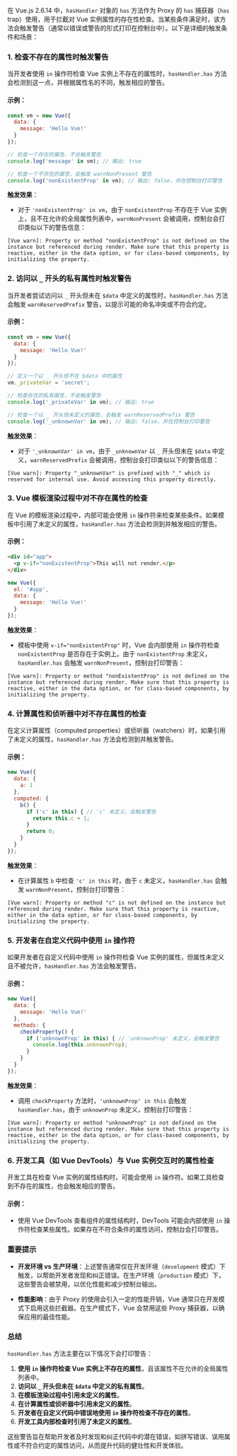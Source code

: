 在 Vue.js 2.6.14 中，`hasHandler` 对象的 `has` 方法作为 Proxy 的 `has` 捕获器（`has` trap）使用，用于拦截对 Vue 实例属性的存在性检查。当某些条件满足时，该方法会触发警告（通常以错误或警告的形式打印在控制台中）。以下是详细的触发条件和场景：

### 1. 检查不存在的属性时触发警告

当开发者使用 `in` 操作符检查 Vue 实例上不存在的属性时，`hasHandler.has` 方法会检测到这一点，并根据属性名的不同，触发相应的警告。

#### 示例：

```javascript
const vm = new Vue({
  data: {
    message: 'Hello Vue!'
  }
});

// 检查一个存在的属性，不会触发警告
console.log('message' in vm); // 输出: true

// 检查一个不存在的属性，会触发 warnNonPresent 警告
console.log('nonExistentProp' in vm); // 输出: false，并在控制台打印警告
```

**触发效果**：
- 对于 `'nonExistentProp' in vm`，由于 `nonExistentProp` 不存在于 Vue 实例上，且不在允许的全局属性列表中，`warnNonPresent` 会被调用，控制台会打印类似以下的警告信息：

```
[Vue warn]: Property or method "nonExistentProp" is not defined on the instance but referenced during render. Make sure that this property is reactive, either in the data option, or for class-based components, by initializing the property.
```

### 2. 访问以 `_` 开头的私有属性时触发警告

当开发者尝试访问以 `_` 开头但未在 `$data` 中定义的属性时，`hasHandler.has` 方法会触发 `warnReservedPrefix` 警告，以提示可能的命名冲突或不符合约定。

#### 示例：

```javascript
const vm = new Vue({
  data: {
    message: 'Hello Vue!'
  }
});

// 定义一个以 _ 开头但不在 $data 中的属性
vm._privateVar = 'secret';

// 检查存在的私有属性，不会触发警告
console.log('_privateVar' in vm); // 输出: true

// 检查一个以 _ 开头但未定义的属性，会触发 warnReservedPrefix 警告
console.log('_unknownVar' in vm); // 输出: false，并在控制台打印警告
```

**触发效果**：
- 对于 `'_unknownVar' in vm`，由于 `_unknownVar` 以 `_` 开头但未在 `$data` 中定义，`warnReservedPrefix` 会被调用，控制台会打印类似以下的警告信息：

```
[Vue warn]: Property "_unknownVar" is prefixed with "_" which is reserved for internal use. Avoid accessing this property directly.
```

### 3. Vue 模板渲染过程中对不存在属性的检查

在 Vue 的模板渲染过程中，内部可能会使用 `in` 操作符来检查某些条件。如果模板中引用了未定义的属性，`hasHandler.has` 方法会检测到并触发相应的警告。

#### 示例：

```html
<div id="app">
  <p v-if="nonExistentProp">This will not render.</p>
</div>
```

```javascript
new Vue({
  el: '#app',
  data: {
    message: 'Hello Vue!'
  }
});
```

**触发效果**：
- 模板中使用 `v-if="nonExistentProp"` 时，Vue 会内部使用 `in` 操作符检查 `nonExistentProp` 是否存在于实例上。由于 `nonExistentProp` 未定义，`hasHandler.has` 会触发 `warnNonPresent`，控制台打印警告：

```
[Vue warn]: Property or method "nonExistentProp" is not defined on the instance but referenced during render. Make sure that this property is reactive, either in the data option, or for class-based components, by initializing the property.
```

### 4. 计算属性和侦听器中对不存在属性的检查

在定义计算属性（computed properties）或侦听器（watchers）时，如果引用了未定义的属性，`hasHandler.has` 方法会检测到并触发警告。

#### 示例：

```javascript
new Vue({
  data: {
    a: 1
  },
  computed: {
    b() {
      if ('c' in this) { // 'c' 未定义，会触发警告
        return this.c + 1;
      }
      return 0;
    }
  }
});
```

**触发效果**：
- 在计算属性 `b` 中检查 `'c' in this` 时，由于 `c` 未定义，`hasHandler.has` 会触发 `warnNonPresent`，控制台打印警告：

```
[Vue warn]: Property or method "c" is not defined on the instance but referenced during render. Make sure that this property is reactive, either in the data option, or for class-based components, by initializing the property.
```

### 5. 开发者在自定义代码中使用 `in` 操作符

如果开发者在自定义代码中使用 `in` 操作符检查 Vue 实例的属性，但属性未定义且不被允许，`hasHandler.has` 方法会触发警告。

#### 示例：

```javascript
new Vue({
  data: {
    message: 'Hello Vue!'
  },
  methods: {
    checkProperty() {
      if ('unknownProp' in this) { // 'unknownProp' 未定义，会触发警告
        console.log(this.unknownProp);
      }
    }
  }
});
```

**触发效果**：
- 调用 `checkProperty` 方法时，`'unknownProp' in this` 会触发 `hasHandler.has`，由于 `unknownProp` 未定义，控制台打印警告：

```
[Vue warn]: Property or method "unknownProp" is not defined on the instance but referenced during render. Make sure that this property is reactive, either in the data option, or for class-based components, by initializing the property.
```

### 6. 开发工具（如 Vue DevTools）与 Vue 实例交互时的属性检查

开发工具在检查 Vue 实例的属性结构时，可能会使用 `in` 操作符。如果工具检查到不存在的属性，也会触发相应的警告。

#### 示例：

- 使用 Vue DevTools 查看组件的属性结构时，DevTools 可能会内部使用 `in` 操作符检查某些属性。如果存在不符合条件的属性访问，控制台会打印警告。

### 重要提示

- **开发环境 vs 生产环境**：上述警告通常仅在开发环境（`development` 模式）下触发，以帮助开发者发现和纠正错误。在生产环境（`production` 模式）下，这些警告会被禁用，以优化性能和减少控制台输出。
  
- **性能影响**：由于 Proxy 的使用会引入一定的性能开销，Vue 通常只在开发模式下启用这些拦截器。在生产模式下，Vue 会禁用这些 Proxy 捕获器，以确保应用的最佳性能。

### 总结

`hasHandler.has` 方法主要在以下情况下会打印警告：

1. **使用 `in` 操作符检查 Vue 实例上不存在的属性**，且该属性不在允许的全局属性列表中。
2. **访问以 `_` 开头但未在 `$data` 中定义的私有属性**。
3. **在模板渲染过程中引用未定义的属性**。
4. **在计算属性或侦听器中引用未定义的属性**。
5. **开发者在自定义代码中错误地使用 `in` 操作符检查不存在的属性**。
6. **开发工具内部检查时引用了未定义的属性**。

这些警告旨在帮助开发者及时发现和纠正代码中的潜在错误，如拼写错误、误用属性或不符合约定的属性访问，从而提升代码的健壮性和开发体验。